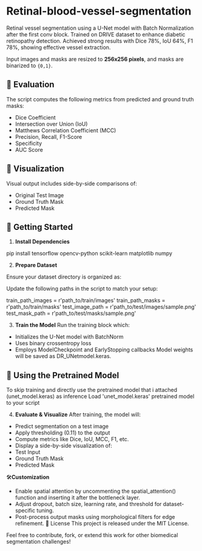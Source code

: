 # Retinal-blood-vessel-segmentation
Retinal vessel segmentation using a U-Net model with Batch Normalization after the first conv block. Trained on DRIVE dataset to enhance diabetic retinopathy detection. Achieved strong results with Dice 78%, IoU 64%, F1 78%, showing effective vessel extraction.


Input images and masks are resized to **256x256 pixels**, and masks are binarized to `{0,1}`.

## 🧪 Evaluation

The script computes the following metrics from predicted and ground truth masks:

- Dice Coefficient
- Intersection over Union (IoU)
- Matthews Correlation Coefficient (MCC)
- Precision, Recall, F1-Score
- Specificity
- AUC Score

## 📸 Visualization

Visual output includes side-by-side comparisons of:
- Original Test Image
- Ground Truth Mask
- Predicted Mask

## 🚀 Getting Started

1. **Install Dependencies**

pip install tensorflow opencv-python scikit-learn matplotlib numpy

2. **Prepare Dataset**

Ensure your dataset directory is organized as:

Update the following paths in the script to match your setup:

train_path_images = r'path_to/train/images'
train_path_masks  = r'path_to/train/masks'
test_image_path   = r'path_to/test/images/sample.png'
test_mask_path    = r'path_to/test/masks/sample.png'

3. **Train the Model**
Run the training block which:
- Initializes the U-Net model with BatchNorm
- Uses binary crossentropy loss
- Employs ModelCheckpoint and EarlyStopping callbacks
Model weights will be saved as DR_UNetmodel.keras.

## 🧠 Using the Pretrained Model
To skip training and directly use the pretrained model that i attached (unet_model.keras) as inference
Load 'unet_model.keras' pretrained model to your script

4. **Evaluate & Visualize**
After training, the model will:
- Predict segmentation on a test image
- Apply thresholding (0.11) to the output
- Compute metrics like Dice, IoU, MCC, F1, etc.
- Display a side-by-side visualization of:
- Test Input
- Ground Truth Mask
- Predicted Mask

🛠️**Customization**
- Enable spatial attention by uncommenting the spatial_attention() function and inserting it after the bottleneck layer.
- Adjust dropout, batch size, learning rate, and threshold for dataset-specific tuning.
- Post-process output masks using morphological filters for edge refinement.
📌 License
This project is released under the MIT License.

Feel free to contribute, fork, or extend this work for other biomedical segmentation challenges!
